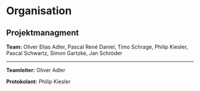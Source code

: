 # Organisation 

## Projektmanagment

**Team:** Oliver Elias Adler, Pascal René Daniel, Timo Schrage, Philip Kiesler, Pascal Schwartz, Simon Gartzke, Jan Schröder

---
**Teamleiter:** Oliver Adler 

**Protokolant:** Philip Kiesler
